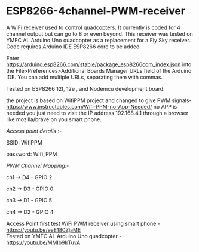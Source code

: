 # ESP8266-4channel-PWM-receiver
A WiFi receiver used to control quadcopters. It currently is coded for 4 channel output but can go to 8 or even beyond. This receiver was tested on YMFC AL Arduino Uno quadcopter as a replacement for a Fly Sky receiver. Code requires Arduino IDE ESP8266 core to be added.

Enter https://arduino.esp8266.com/stable/package_esp8266com_index.json into the File>Preferences>Additional Boards Manager URLs field of the Arduino IDE. You can add multiple URLs, separating them with commas.

Tested on ESP8266 12f, 12e , and Nodemcu development board.

the project is based on WifiPPM project and changed to give PWM signals- https://www.instructables.com/Wifi-PPM-no-App-Needed/
no APP is needed you just need to visit the IP address 192.168.4.1 through a browser like mozilla/brave on you smart phone.

*Access point details* :-

SSID: WifiPPM

password: Wifi_PPM

*PWM Channel Mapping*:-

ch1 -> D4 - GPIO 2

ch2 -> D3 - GPIO 0

ch3 -> D1 - GPIO 5

ch4 -> D2 - GPIO 4

Access Point first test WiFi PWM receiver using smart phone - https://youtu.be/eeE180ZjaME  
Tested on YMFC AL Arduino Uno quadcopter - https://youtu.be/MMIb9IrTuvA
